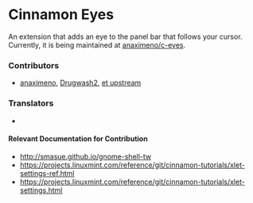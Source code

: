 # Cinnamon Eyes

An extension that adds an eye to the panel bar that follows your cursor.
Currently, it is being maintained at [anaximeno/c-eyes](https://github.com/anaximeno/c-eyes).

### Contributors

<!-- NOTE: If you did contribute to this applet, you can add your github username as a link to you profile address (optional) in the list bellow. Please add your name before the last one `et upstream`. -->

- [anaximeno](https://github.com/anaximeno), [Drugwash2](https://github.com/Drugwash2), [et upstream](https://github.com/alexeylovchikov/eye-extended-shell-extension/graphs/contributors)


### Translators

<!-- NOTE: If you did help translating this applet, you can add your github username as a link to you profile address (optional) in the list bellow. -->

- 


#### Relevant Documentation for Contribution

* http://smasue.github.io/gnome-shell-tw
* https://projects.linuxmint.com/reference/git/cinnamon-tutorials/xlet-settings-ref.html
* https://projects.linuxmint.com/reference/git/cinnamon-tutorials/xlet-settings.html
